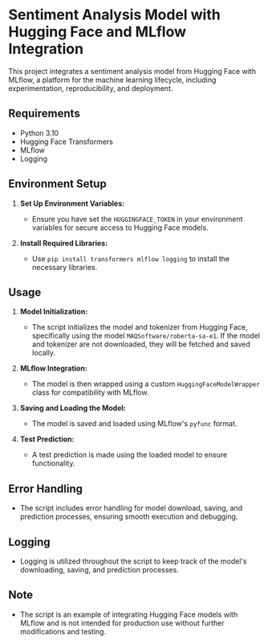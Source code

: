 # Sentiment Analysis Model with Hugging Face and MLflow Integration

This project integrates a sentiment analysis model from Hugging Face with MLflow, a platform for the machine learning lifecycle, including experimentation, reproducibility, and deployment.

## Requirements

- Python 3.10
- Hugging Face Transformers
- MLflow
- Logging

## Environment Setup

1. **Set Up Environment Variables:**
   - Ensure you have set the `HUGGINGFACE_TOKEN` in your environment variables for secure access to Hugging Face models.

2. **Install Required Libraries:**
   - Use `pip install transformers mlflow logging` to install the necessary libraries.

## Usage

1. **Model Initialization:**
   - The script initializes the model and tokenizer from Hugging Face, specifically using the model `MAQSoftware/roberta-sa-e1`. If the model and tokenizer are not downloaded, they will be fetched and saved locally.

2. **MLflow Integration:**
   - The model is then wrapped using a custom `HuggingFaceModelWrapper` class for compatibility with MLflow.

3. **Saving and Loading the Model:**
   - The model is saved and loaded using MLflow's `pyfunc` format.

4. **Test Prediction:**
   - A test prediction is made using the loaded model to ensure functionality.

## Error Handling

- The script includes error handling for model download, saving, and prediction processes, ensuring smooth execution and debugging.

## Logging

- Logging is utilized throughout the script to keep track of the model's downloading, saving, and prediction processes.

## Note

- The script is an example of integrating Hugging Face models with MLflow and is not intended for production use without further modifications and testing.
